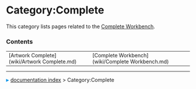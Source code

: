 # Category:Complete
This category lists pages related to the [Complete Workbench](Complete_Workbench.md).

### Contents

|     |     |     |
| --- | --- | --- |
| [Artwork Complete](wiki/Artwork Complete.md) | [Complete Workbench](wiki/Complete Workbench.md) |



---
![](images/Right_arrow.png) [documentation index](../README.md) > Category:Complete
